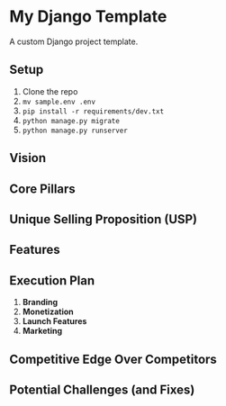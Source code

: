 # My Django Template
A custom Django project template.

## Setup
1. Clone the repo
2. `mv sample.env .env`
3. `pip install -r requirements/dev.txt`
4. `python manage.py migrate`
5. `python manage.py runserver`

## Vision

## Core Pillars

## Unique Selling Proposition (USP)

## Features

## Execution Plan
1. **Branding**
2. **Monetization**
3. **Launch Features**
4. **Marketing**

## Competitive Edge Over Competitors

## Potential Challenges (and Fixes)